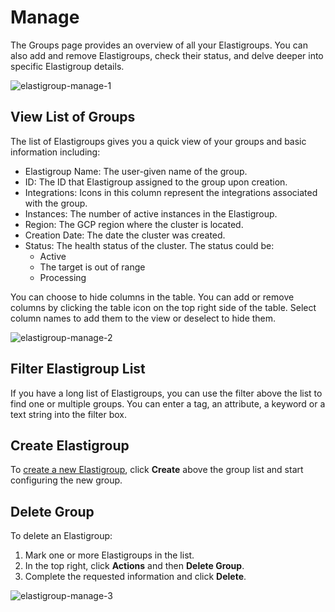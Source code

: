 # Manage

The Groups page provides an overview of all your Elastigroups. You can also add and remove Elastigroups, check their status, and delve deeper into specific Elastigroup details.

![elastigroup-manage-1](https://github.com/spotinst/help/assets/106514736/29ba7a86-37bb-4c61-8434-b492295b6115)

## View List of Groups

The list of Elastigroups gives you a quick view of your groups and basic information including:

- Elastigroup Name: The user-given name of the group.
- ID: The ID that Elastigroup assigned to the group upon creation.
- Integrations: Icons in this column represent the integrations associated with the group.
- Instances: The number of active instances in the Elastigroup.
- Region: The GCP region where the cluster is located.
- Creation Date: The date the cluster was created.
- Status: The health status of the cluster. The status could be:
  - Active
  - The target is out of range
  - Processing

You can choose to hide columns in the table. You can add or remove columns by clicking the table icon on the top right side of the table. Select column names to add them to the view or deselect to hide them.

![elastigroup-manage-2](https://github.com/spotinst/help/assets/106514736/093e5ee8-7381-4665-adc5-f68e700af2d0)

## Filter Elastigroup List

If you have a long list of Elastigroups, you can use the filter above the list to find one or multiple groups. You can enter a tag, an attribute, a keyword or a text string into the filter box.

## Create Elastigroup

To [create a new Elastigroup](elastigroup/getting-started/create-an-elastigroup-for-gcp), click **Create** above the group list and start configuring the new group.

## Delete Group

To delete an Elastigroup:

1. Mark one or more Elastigroups in the list.
2. In the top right, click **Actions** and then **Delete Group**.
3. Complete the requested information and click **Delete**.

![elastigroup-manage-3](https://github.com/spotinst/help/assets/106514736/fb1f9980-aa5a-4099-9848-2c5fac66b833)
